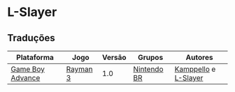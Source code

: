 # L-Slayer

## Traduções

| Plataforma | Jogo | Versão | Grupos | Autores |
| ----------- | ----------- | ----------- | ----------- | ----------- |
| [Game Boy Advance](../../traducoes/game-boy-advance/) | [Rayman 3](../../traducoes/game-boy-advance/rayman-3_kamppello-l-slayer/) | 1.0 | [Nintendo BR](../../grupos/nintendo-br/) | [Kamppello](../../autores/kamppello/) e [L\-Slayer](../../autores/l-slayer/) |